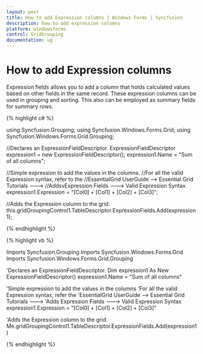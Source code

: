```yaml
---
layout: post
title: How to add Expression columns | Windows Forms | Syncfusion
description: how to add expression columns
platform: windowsforms
control: GridGrouping
documentation: ug
---
```


# How to add Expression columns

Expression fields allows you to add a column that holds calculated values based on other fields in the same record. These expression columns can be used in grouping and sorting. This also can be employed as summary fields for summary rows.

 
{% highlight c# %}

using  Syncfusion.Grouping;
using  Syncfusion.Windows.Forms.Grid;
using  Syncfusion.Windows.Forms.Grid.Grouping;

//Declares an ExpressionFieldDescriptor.
ExpressionFieldDescriptor expression1 = new ExpressionFieldDescriptor();
expression1.Name = "Sum of all columns";

//Simple expression to add the values in the columns. 
//For all the valid Expression syntax, refer to the 
//EssentialGrid UserGuide --> Essential Grid Tutorials ---> 
//AddsvExpression Fields ---> Valid Expression Syntax 
expression1.Expression = "[Col0] + [Col1] + [Col2] + [Col3]";

//Adds the Expression column to the grid.
this.gridGroupingControl1.TableDescriptor.ExpressionFields.Add(expression1);

{% endhighlight  %}

{% highlight vb %}

Imports Syncfusion.Grouping
Imports Syncfusion.Windows.Forms.Grid
Imports Syncfusion.Windows.Forms.Grid.Grouping

'Declares an ExpressionFieldDescriptor.
Dim expression1 As New ExpressionFieldDescriptor()
expression1.Name = "Sum of all columns"

'Simple expression to add the values in the columns 
'For all the valid Expression syntax, refer the 
'EssentialGrid UserGuide --> Essential Grid Tutorials ---> 
'Adds Expression Fields ---> Valid Expression Syntax 
expression1.Expression = "[Col0] + [Col1] + [Col2] + [Col3]"

'Adds the Expression column to the grid.
Me.gridGroupingControl1.TableDescriptor.ExpressionFields.Add(expression1)

{% endhighlight  %}
